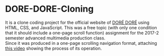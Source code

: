 # DORE-DORE-Cloning
It is a clone coding project for the official website of [DORÉ DORÉ](http://doredore.co.kr/) using HTML, CSS, and JavaScript.
This was a free topic (with only one condition that it should include a one-page scroll function) assignment for the 2017-2 semester advanced multimedia production class. 
<br/>Since it was produced in a one-page scrolling navigation format, attaching [this video](https://user-images.githubusercontent.com/52367973/116245424-e9443000-a7a3-11eb-9e78-c7aebff7702e.mp4) showing the process of its operation.
